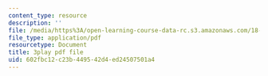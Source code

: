 ```yaml
---
content_type: resource
description: ''
file: /media/https%3A/open-learning-course-data-rc.s3.amazonaws.com/18-03sc-differential-equations-fall-2011/602fbc12c23b449542d4ed24507501a4_pUFSXhoazY8.pdf
file_type: application/pdf
resourcetype: Document
title: 3play pdf file
uid: 602fbc12-c23b-4495-42d4-ed24507501a4
---
```


